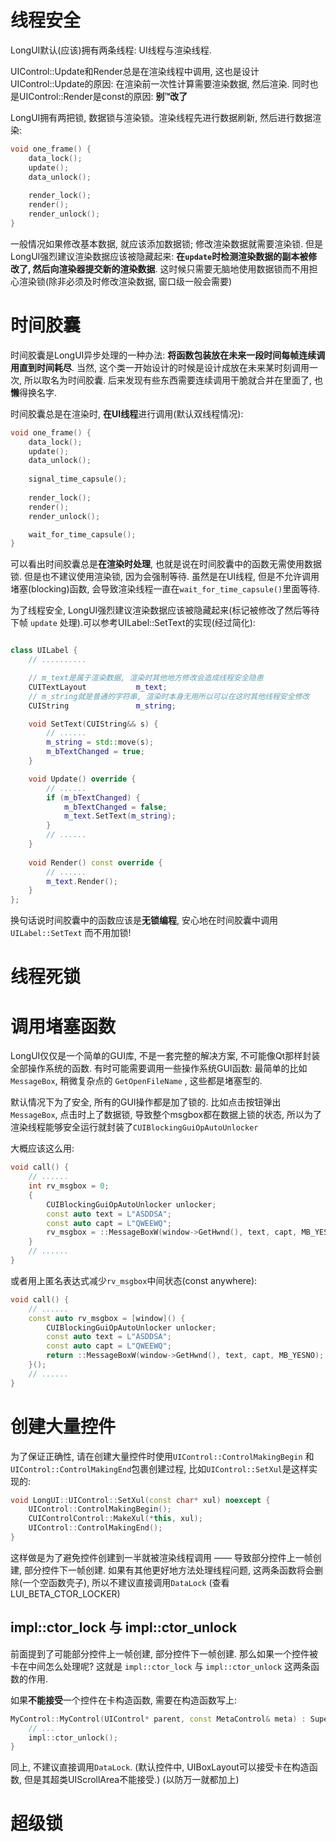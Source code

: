 # 线程安全

LongUI默认(应该)拥有两条线程: UI线程与渲染线程.

UIControl::Update和Render总是在渲染线程中调用, 这也是设计 UIControl::Update的原因: 在渲染前一次性计算需要渲染数据, 然后渲染. 同时也是UIControl::Render是const的原因: **别™改了**

LongUI拥有两把锁, 数据锁与渲染锁。渲染线程先进行数据刷新, 然后进行数据渲染:

```c
void one_frame() {
    data_lock();
    update();
    data_unlock();
    
    render_lock();
    render();
    render_unlock();
}
```

一般情况如果修改基本数据, 就应该添加数据锁; 修改渲染数据就需要渲染锁. 但是LongUI强烈建议渲染数据应该被隐藏起来: **在```update```时检测渲染数据的副本被修改了, 然后向渲染器提交新的渲染数据**. 这时候只需要无脑地使用数据锁而不用担心渲染锁(除非必须及时修改渲染数据, 窗口级一般会需要)

# 时间胶囊

时间胶囊是LongUI异步处理的一种办法: **将函数包装放在未来一段时间每帧连续调用直到时间耗尽**. 当然, 这个类一开始设计的时候是设计成放在未来某时刻调用一次, 所以取名为时间胶囊. 后来发现有些东西需要连续调用干脆就合并在里面了, 也**懒**得换名字.

时间胶囊总是在渲染时, **在UI线程**进行调用(默认双线程情况):

```c
void one_frame() {
    data_lock();
    update();
    data_unlock();
    
    signal_time_capsule();
    
    render_lock();
    render();
    render_unlock();

    wait_for_time_capsule();
}
```

可以看出时间胶囊总是**在渲染时处理**, 也就是说在时间胶囊中的函数无需使用数据锁. 但是也不建议使用渲染锁, 因为会强制等待. 虽然是在UI线程, 但是不允许调用堵塞(blocking)函数, 会导致渲染线程一直在``` wait_for_time_capsule() ```里面等待. 

为了线程安全, LongUI强烈建议渲染数据应该被隐藏起来(标记被修改了然后等待下帧 ```update``` 处理).可以参考UILabel::SetText的实现(经过简化):

```cpp

class UILabel {
    // ..........

    // m_text是属于渲染数据, 渲染时其他地方修改会造成线程安全隐患
    CUITextLayout           m_text;
    // m_string就是普通的字符串, 渲染时本身无用所以可以在这时其他线程安全修改
    CUIString               m_string;

    void SetText(CUIString&& s) {
        // ......
        m_string = std::move(s);
        m_bTextChanged = true;
    }

    void Update() override {
        // ......
        if (m_bTextChanged) {
            m_bTextChanged = false;
            m_text.SetText(m_string);
        }
        // ......
    }
    
    void Render() const override {
        // ......
        m_text.Render();
    }
};

```

换句话说时间胶囊中的函数应该是**无锁编程**, 安心地在时间胶囊中调用 ```UILabel::SetText``` 而不用加锁!

# 线程死锁

# 调用堵塞函数

LongUI仅仅是一个简单的GUI库, 不是一套完整的解决方案, 不可能像Qt那样封装全部操作系统的函数. 有时可能需要调用一些操作系统GUI函数: 最简单的比如``` MessageBox ```, 稍微复杂点的 ``` GetOpenFileName ``` , 这些都是堵塞型的.

默认情况下为了安全, 所有的GUI操作都是加了锁的. 比如点击按钮弹出``` MessageBox ```, 点击时上了数据锁, 导致整个msgbox都在数据上锁的状态, 所以为了渲染线程能够安全运行就封装了``` CUIBlockingGuiOpAutoUnlocker ```

大概应该这么用:

```cpp
void call() {
    // ......
    int rv_msgbox = 0;
    {
        CUIBlockingGuiOpAutoUnlocker unlocker;
        const auto text = L"ASDDSA";
        const auto capt = L"QWEEWQ";
        rv_msgbox = ::MessageBoxW(window->GetHwnd(), text, capt, MB_YESNO);
    }
    // ......
}
```

或者用上匿名表达式减少``` rv_msgbox ```中间状态(const anywhere):

```cpp
void call() {
    // ......
    const auto rv_msgbox = [window]() {
        CUIBlockingGuiOpAutoUnlocker unlocker;
        const auto text = L"ASDDSA";
        const auto capt = L"QWEEWQ";
        return ::MessageBoxW(window->GetHwnd(), text, capt, MB_YESNO);
    }();
    // ......
}
```

# 创建大量控件


为了保证正确性, 请在创建大量控件时使用``` UIControl::ControlMakingBegin ``` 和 ``` UIControl::ControlMakingEnd ```包裹创建过程, 比如``` UIControl::SetXul ```是这样实现的:

```cpp
void LongUI::UIControl::SetXul(const char* xul) noexcept {
    UIControl::ControlMakingBegin();
    CUIControlControl::MakeXul(*this, xul);
    UIControl::ControlMakingEnd();
}
```

这样做是为了避免控件创建到一半就被渲染线程调用 —— 导致部分控件上一帧创建, 部分控件下一帧创建. 如果有其他更好地方法处理线程问题, 这两条函数将会删除(一个空函数壳子), 所以不建议直接调用```DataLock``` (查看LUI_BETA_CTOR_LOCKER)

## impl::ctor_lock 与 impl::ctor_unlock

前面提到了可能部分控件上一帧创建, 部分控件下一帧创建. 那么如果一个控件被卡在中间怎么处理呢? 这就是 ```impl::ctor_lock``` 与 ```impl::ctor_unlock``` 这两条函数的作用. 

如果**不能接受**一个控件在卡构造函数, 需要在构造函数写上:

```cpp
MyControl::MyControl(UIControl* parent, const MetaControl& meta) : Super(impl::ctor_lock(parent), meta) {
    // ...
    impl::ctor_unlock();
}
```

同上, 不建议直接调用```DataLock```. (默认控件中, UIBoxLayout可以接受卡在构造函数, 但是其超类UIScrollArea不能接受.) (以防万一就都加上)

# 超级锁

